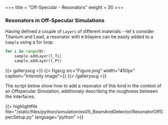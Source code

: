 +++
title = "Off-Specular - Resonators"
weight = 30
+++

### Resonators in Off-Specular Simulations

Having defined a couple of `Layers` of different materials --let's consider Titanium and Lead, a resonator with `N` bilayers can be easily added to a `Sample` using a for loop:

```python
for i in range(N):
    sample.addLayer(l_Ti)
    sample.addLayer(l_Pt)
```

{{< galleryscg >}}
{{< figscg src="Figure.png" width="450px" caption="Intensity image">}}
{{< /galleryscg >}}

The script below show how to add a resonator of this kind in the context of an Offspecular Simulation, additionaly describing the roughness between the interfaces.

{{< highlightfile file="/static/files/python/simulation/ex05_BeamAndDetector/ResonatorOffSpecSetup.py" language="python" >}}
